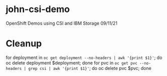 # john-csi-demo
 OpenShift Demos using CSI and IBM Storage 
 09/11/21


 # Cleanup

for deployment in `oc get deployment --no-headers | awk '{print $1}'`; do oc delete deployment $deployment; done 
for pvc in `oc get pvc --no-headers | grep csi | awk '{print $1}'`; do oc delete pvc $pvc; done
